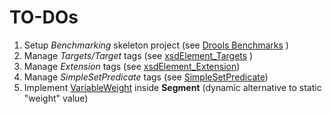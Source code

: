 TO-DOs
======

1. Setup *Benchmarking* skeleton project (see [Drools Benchmarks](https://github.com/kiegroup/kie-benchmarks/tree/master/drools-benchmarks) )
1. Manage *Targets/Target* tags (see [xsdElement_Targets](http://dmg.org/pmml/v4-4/Targets.html#xsdElement_Targets) )
1. Manage *Extension* tags (see [xsdElement_Extension](http://dmg.org/pmml/v4-4/GeneralStructure.html#xsdElement_Extension))
1. Manage *SimpleSetPredicate* tags (see [SimpleSetPredicate](http://dmg.org/pmml/v4-4/TreeModel.html#xsdElement_SimpleSetPredicate#))
1. Implement [VariableWeight](http://dmg.org/pmml/v4-4/MultipleModels.html#xsdElement_VariableWeight) inside **Segment** (dynamic alternative to static "weight" value)
